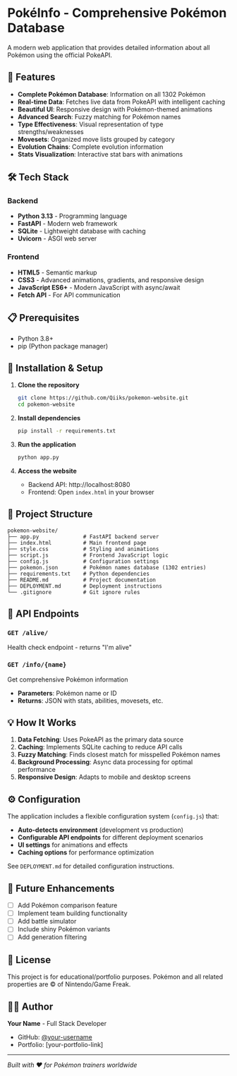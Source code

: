 # PokéInfo - Comprehensive Pokémon Database

A modern web application that provides detailed information about all Pokémon using the official PokeAPI.

## 🚀 Features

- **Complete Pokémon Database**: Information on all 1302 Pokémon
- **Real-time Data**: Fetches live data from PokeAPI with intelligent caching
- **Beautiful UI**: Responsive design with Pokémon-themed animations
- **Advanced Search**: Fuzzy matching for Pokémon names
- **Type Effectiveness**: Visual representation of type strengths/weaknesses
- **Movesets**: Organized move lists grouped by category
- **Evolution Chains**: Complete evolution information
- **Stats Visualization**: Interactive stat bars with animations

## 🛠️ Tech Stack

### Backend
- **Python 3.13** - Programming language
- **FastAPI** - Modern web framework
- **SQLite** - Lightweight database with caching
- **Uvicorn** - ASGI web server

### Frontend
- **HTML5** - Semantic markup
- **CSS3** - Advanced animations, gradients, and responsive design
- **JavaScript ES6+** - Modern JavaScript with async/await
- **Fetch API** - For API communication

## 📋 Prerequisites

- Python 3.8+
- pip (Python package manager)

## 🔧 Installation & Setup

1. **Clone the repository**
   ```bash
   git clone https://github.com/Qiiks/pokemon-website.git
   cd pokemon-website
   ```

2. **Install dependencies**
   ```bash
   pip install -r requirements.txt
   ```

3. **Run the application**
   ```bash
   python app.py
   ```

4. **Access the website**
   - Backend API: http://localhost:8080
   - Frontend: Open `index.html` in your browser

## 📁 Project Structure

```
pokemon-website/
├── app.py              # FastAPI backend server
├── index.html          # Main frontend page
├── style.css           # Styling and animations
├── script.js           # Frontend JavaScript logic
├── config.js           # Configuration settings
├── pokemon.json        # Pokémon names database (1302 entries)
├── requirements.txt    # Python dependencies
├── README.md           # Project documentation
├── DEPLOYMENT.md       # Deployment instructions
└── .gitignore          # Git ignore rules
```

## 🎯 API Endpoints

### `GET /alive/`
Health check endpoint - returns "I'm alive"

### `GET /info/{name}`
Get comprehensive Pokémon information
- **Parameters**: Pokémon name or ID
- **Returns**: JSON with stats, abilities, movesets, etc.

## 💡 How It Works

1. **Data Fetching**: Uses PokeAPI as the primary data source
2. **Caching**: Implements SQLite caching to reduce API calls
3. **Fuzzy Matching**: Finds closest match for misspelled Pokémon names
4. **Background Processing**: Async data processing for optimal performance
5. **Responsive Design**: Adapts to mobile and desktop screens

## ⚙️ Configuration

The application includes a flexible configuration system (`config.js`) that:
- **Auto-detects environment** (development vs production)
- **Configurable API endpoints** for different deployment scenarios
- **UI settings** for animations and effects
- **Caching options** for performance optimization

See `DEPLOYMENT.md` for detailed configuration instructions.

## 🔮 Future Enhancements

- [ ] Add Pokémon comparison feature
- [ ] Implement team building functionality
- [ ] Add battle simulator
- [ ] Include shiny Pokémon variants
- [ ] Add generation filtering

## 📄 License

This project is for educational/portfolio purposes. Pokémon and all related properties are © of Nintendo/Game Freak.

## 👨‍💻 Author

**Your Name** - Full Stack Developer
- GitHub: [@your-username](https://github.com/your-username)
- Portfolio: [your-portfolio-link]

---

*Built with ❤️ for Pokémon trainers worldwide*